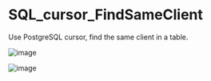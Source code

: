 # SQL_cursor_FindSameClient
Use PostgreSQL cursor, find the same client in a table.

![image](https://user-images.githubusercontent.com/75282285/185155647-82a48a7c-6f8a-48f8-8f74-768c2b9aaa30.png)


![image](https://user-images.githubusercontent.com/75282285/185159990-7d024d61-6d81-4713-9345-975e16492414.png)
